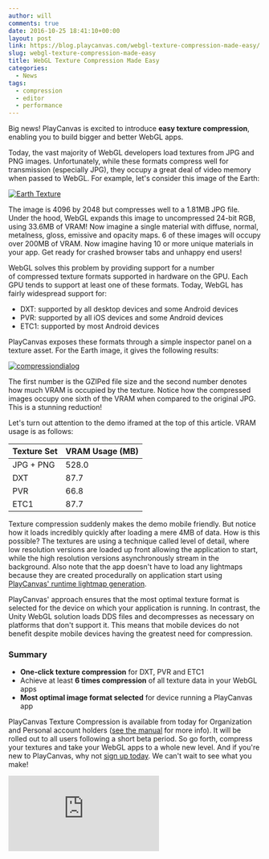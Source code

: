 ```yaml
---
author: will
comments: true
date: 2016-10-25 18:41:10+00:00
layout: post
link: https://blog.playcanvas.com/webgl-texture-compression-made-easy/
slug: webgl-texture-compression-made-easy
title: WebGL Texture Compression Made Easy
categories:
  - News
tags:
  - compression
  - editor
  - performance
---
```


Big news! PlayCanvas is excited to introduce **easy texture compression**, enabling you to build bigger and better WebGL apps.

Today, the vast majority of WebGL developers load textures from JPG and PNG images. Unfortunately, while these formats compress well for transmission (especially JPG), they occupy a great deal of video memory when passed to WebGL. For example, let's consider this image of the Earth:

<!-- more -->

[![Earth Texture](/img/texture-earth.jpg)](/img/texture-earth.jpg)

The image is 4096 by 2048 but compresses well to a 1.81MB JPG file. Under the hood, WebGL expands this image to uncompressed 24-bit RGB, using 33.6MB of VRAM! Now imagine a single material with diffuse, normal, metalness, gloss, emissive and opacity maps. 6 of these images will occupy over 200MB of VRAM. Now imagine having 10 or more unique materials in your app. Get ready for crashed browser tabs and unhappy end users!

WebGL solves this problem by providing support for a number of compressed texture formats supported in hardware on the GPU. Each GPU tends to support at least one of these formats. Today, WebGL has fairly widespread support for:

- DXT: supported by all desktop devices and some Android devices
- PVR: supported by all iOS devices and some Android devices
- ETC1: supported by most Android devices

PlayCanvas exposes these formats through a simple inspector panel on a texture asset. For the Earth image, it gives the following results:

[![compressiondialog](/img/compressiondialog.png)](/img/compressiondialog.png)

The first number is the GZIPed file size and the second number denotes how much VRAM is occupied by the texture. Notice how the compressed images occupy one sixth of the VRAM when compared to the original JPG. This is a stunning reduction!

Let's turn out attention to the demo iframed at the top of this article. VRAM usage is as follows:

| Texture Set | VRAM Usage (MB) |
| ----------- | --------------- |
| JPG + PNG   | 528.0           |
| DXT         | 87.7            |
| PVR         | 66.8            |
| ETC1        | 87.7            |

Texture compression suddenly makes the demo mobile friendly. But notice how it loads incredibly quickly after loading a mere 4MB of data. How is this possible? The textures are using a technique called level of detail, where low resolution versions are loaded up front allowing the application to start, while the high resolution versions asynchronously stream in the background. Also note that the app doesn't have to load any lightmaps because they are created procedurally on application start using [PlayCanvas' runtime lightmap generation](https://blog.playcanvas.com/runtime-lightmap-generation-for-webgl/).

PlayCanvas' approach ensures that the most optimal texture format is selected for the device on which your application is running. In contrast, the Unity WebGL solution loads DDS files and decompresses as necessary on platforms that don't support it. This means that mobile devices do not benefit despite mobile devices having the greatest need for compression.

### Summary

- **One-click texture compression** for DXT, PVR and ETC1
- Achieve at least **6 times compression** of all texture data in your WebGL apps
- **Most optimal image format selected** for device running a PlayCanvas app

PlayCanvas Texture Compression is available from today for Organization and Personal account holders ([see the manual](https://developer.playcanvas.com/user-manual/assets/textures/#texture-compression) for more info). It will be rolled out to all users following a short beta period. So go forth, compress your textures and take your WebGL apps to a whole new level. And if you're new to PlayCanvas, why not [sign up today](https://playcanvas.com/). We can't wait to see what you make!

<div className="iframe-container">
    <iframe loading="lazy" src="https://playcanv.as/p/yipplmVO/" title="360 lookaround camera" webkitallowfullscreen="true" mozallowfullscreen="true" allow="autoplay" allowfullscreen="true" allowvr="" scrolling="no" frameborder="0" />
</div>

[DIRECT LINK TO RUN FULLSCREEN](https://playcanv.as/p/yipplmVO/)
